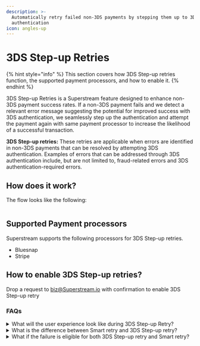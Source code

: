 ```yaml
---
description: >-
  Automatically retry failed non-3DS payments by stepping them up to 3DS
  authentication
icon: angles-up
---
```


# 3DS Step-up Retries

{% hint style="info" %}
This section covers how 3DS Step-up retries function, the supported payment processors, and how to enable it.
{% endhint %}

3DS Step-up Retries is a Superstream feature designed to enhance non-3DS payment success rates. If a non-3DS payment fails and we detect a relevant error message suggesting the potential for improved success with 3DS authentication, we seamlessly step up the authentication and attempt the payment again with same payment processor to increase the likelihood of a successful transaction.

**3DS Step-up retries:** These retries are applicable when errors are identified in non-3DS payments that can be resolved by attempting 3DS authentication. Examples of errors that can be addressed through 3DS authentication include, but are not limited to, fraud-related errors and 3DS authentication-required errors.

## How does it work?

The flow looks like the following:

<figure><img src="../../../.gitbook/assets/Screenshot 2023-12-07 at 5.56.20 PM.png" alt=""><figcaption></figcaption></figure>

## Supported Payment processors

Superstream supports the following processors for 3DS Step-up retries.

* Bluesnap
* Stripe

## How to enable 3DS Step-up retries?

Drop a request to biz@Superstream.io with confirmation to enable 3DS Step-up retry

### FAQs

<details>

<summary>What will the user experience look like during 3DS Step-up Retry?</summary>

The user experience will slightly differ in this flow because, when we step up the authentication to 3DS, user involvement is required to provide extra authentication, which is typically not the case in non-3DS payments.

</details>

<details>
<summary>What is the difference between Smart retry and 3DS Step-up retry?</summary>

While Smart Retry attempts both to retry all the eligible business and technical failures with an alternative processor, 3DS Step-up Retry primarily addresses failures that can be easily eliminated by stepping up the authentication. This approach increases the payment success rate, enabling the business to relax regarding chargeback liability.

</details>

<details>
<summary>What if the failure is eligible for both 3DS Step-up retry and Smart retry?</summary>

If a non-3DS payment failure is eligible for both types of retries, we choose to proceed with 3DS Step-up Retry. We attempt the payment by enforcing 3DS authentication with the same processor, as this reduces chargeback cases and ensures the transaction is not fraudulent.&#x20;

</details>